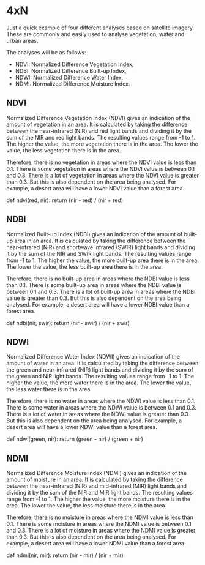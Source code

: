 # 4xN
Just a quick example of four different analyses based on satellite imagery. These are commonly and easily used to analyse vegetation, water and urban areas.

The analyses will be as follows: 
- NDVI: Normalized Difference Vegetation Index, 
- NDBI: Normalized Difference Built-up Index, 
- NDWI: Normalized Difference Water Index, 
- NDMI: Normalized Difference Moisture Index.


## NDVI
Normalized Difference Vegetation Index (NDVI) gives an indication of the amount of vegetation in an area. It is calculated by taking the difference between the near-infrared (NIR) and red light bands and dividing it by the sum of the NIR and red light bands. The resulting values range from -1 to 1. The higher the value, the more vegetation there is in the area. The lower the value, the less vegetation there is in the area. 

Therefore, there is no vegetation in areas where the NDVI value is less than 0.1. There is some vegetation in areas where the NDVI value is between 0.1 and 0.3. There is a lot of vegetation in areas where the NDVI value is greater than 0.3. But this is also dependent on the area being analysed. For example, a desert area will have a lower NDVI value than a forest area.

def ndvi(red, nir):
    return (nir - red) / (nir + red)


## NDBI
Normalized Built-up Index (NDBI) gives an indication of the amount of built-up area in an area. It is calculated by taking the difference between the near-infrared (NIR) and shortwave infrared (SWIR) light bands and dividing it by the sum of the NIR and SWIR light bands. The resulting values range from -1 to 1. The higher the value, the more built-up area there is in the area. The lower the value, the less built-up area there is in the area.

Therefore, there is no built-up area in areas where the NDBI value is less than 0.1. There is some built-up area in areas where the NDBI value is between 0.1 and 0.3. There is a lot of built-up area in areas where the NDBI value is greater than 0.3. But this is also dependent on the area being analysed. For example, a desert area will have a lower NDBI value than a forest area.

def ndbi(nir, swir):
    return (nir - swir) / (nir + swir)


## NDWI 
Normalized Difference Water Index (NDWI) gives an indication of the amount of water in an area. It is calculated by taking the difference between the green and near-infrared (NIR) light bands and dividing it by the sum of the green and NIR light bands. The resulting values range from -1 to 1. The higher the value, the more water there is in the area. The lower the value, the less water there is in the area.

Therefore, there is no water in areas where the NDWI value is less than 0.1. There is some water in areas where the NDWI value is between 0.1 and 0.3. There is a lot of water in areas where the NDWI value is greater than 0.3. But this is also dependent on the area being analysed. For example, a desert area will have a lower NDWI value than a forest area.

def ndwi(green, nir):
    return (green - nir) / (green + nir)


## NDMI
Normalized Difference Moisture Index (NDMI) gives an indication of the amount of moisture in an area. It is calculated by taking the difference between the near-infrared (NIR) and mid-infrared (MIR) light bands and dividing it by the sum of the NIR and MIR light bands. The resulting values range from -1 to 1. The higher the value, the more moisture there is in the area. The lower the value, the less moisture there is in the area.

Therefore, there is no moisture in areas where the NDMI value is less than 0.1. There is some moisture in areas where the NDMI value is between 0.1 and 0.3. There is a lot of moisture in areas where the NDMI value is greater than 0.3. But this is also dependent on the area being analysed. For example, a desert area will have a lower NDMI value than a forest area.

def ndmi(nir, mir):
    return (nir - mir) / (nir + mir)
